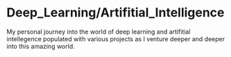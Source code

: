 # Deep_Learning/Artifitial_Intelligence
My personal journey into the world of deep learning and artifitial intellegence populated with various projects as I venture deeper and deeper into this amazing world. 
